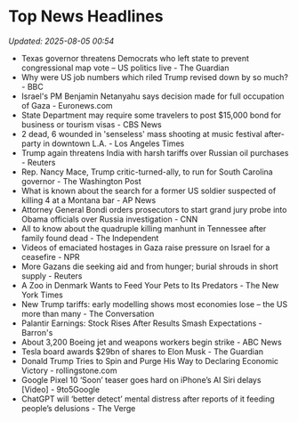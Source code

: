 # Top News Headlines

_Updated: 2025-08-05 00:54_

- Texas governor threatens Democrats who left state to prevent congressional map vote – US politics live - The Guardian
- Why were US job numbers which riled Trump revised down by so much? - BBC
- Israel's PM Benjamin Netanyahu says decision made for full occupation of Gaza - Euronews.com
- State Department may require some travelers to post $15,000 bond for business or tourism visas - CBS News
- 2 dead, 6 wounded in 'senseless' mass shooting at music festival after-party in downtown L.A. - Los Angeles Times
- Trump again threatens India with harsh tariffs over Russian oil purchases - Reuters
- Rep. Nancy Mace, Trump critic-turned-ally, to run for South Carolina governor - The Washington Post
- What is known about the search for a former US soldier suspected of killing 4 at a Montana bar - AP News
- Attorney General Bondi orders prosecutors to start grand jury probe into Obama officials over Russia investigation - CNN
- All to know about the quadruple killing manhunt in Tennessee after family found dead - The Independent
- Videos of emaciated hostages in Gaza raise pressure on Israel for a ceasefire - NPR
- More Gazans die seeking aid and from hunger; burial shrouds in short supply - Reuters
- A Zoo in Denmark Wants to Feed Your Pets to Its Predators - The New York Times
- New Trump tariffs: early modelling shows most economies lose – the US more than many - The Conversation
- Palantir Earnings: Stock Rises After Results Smash Expectations - Barron's
- About 3,200 Boeing jet and weapons workers begin strike - ABC News
- Tesla board awards $29bn of shares to Elon Musk - The Guardian
- Donald Trump Tries to Spin and Purge His Way to Declaring Economic Victory - rollingstone.com
- Google Pixel 10 ‘Soon’ teaser goes hard on iPhone’s AI Siri delays [Video] - 9to5Google
- ChatGPT will ‘better detect’ mental distress after reports of it feeding people’s delusions - The Verge